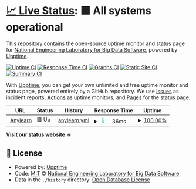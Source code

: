 # [📈 Live Status](https://thulab.github.io/anylearn-status): <!--live status--> **🟩 All systems operational**

This repository contains the open-source uptime monitor and status page for [National Engineering Laboratory for Big Data Software](https://thulab.github.io/anylearn-status), powered by [Upptime](https://github.com/upptime/upptime).

[![Uptime CI](https://github.com/thulab/anylearn-status/workflows/Uptime%20CI/badge.svg)](https://github.com/thulab/anylearn-status/actions?query=workflow%3A%22Uptime+CI%22)
[![Response Time CI](https://github.com/thulab/anylearn-status/workflows/Response%20Time%20CI/badge.svg)](https://github.com/thulab/anylearn-status/actions?query=workflow%3A%22Response+Time+CI%22)
[![Graphs CI](https://github.com/thulab/anylearn-status/workflows/Graphs%20CI/badge.svg)](https://github.com/thulab/anylearn-status/actions?query=workflow%3A%22Graphs+CI%22)
[![Static Site CI](https://github.com/thulab/anylearn-status/workflows/Static%20Site%20CI/badge.svg)](https://github.com/thulab/anylearn-status/actions?query=workflow%3A%22Static+Site+CI%22)
[![Summary CI](https://github.com/thulab/anylearn-status/workflows/Summary%20CI/badge.svg)](https://github.com/thulab/anylearn-status/actions?query=workflow%3A%22Summary+CI%22)

With [Upptime](https://upptime.js.org), you can get your own unlimited and free uptime monitor and status page, powered entirely by a GitHub repository. We use [Issues](https://github.com/thulab/anylearn-status/issues) as incident reports, [Actions](https://github.com/thulab/anylearn-status/actions) as uptime monitors, and [Pages](https://thulab.github.io/anylearn-status) for the status page.

<!--start: status pages-->
<!-- This summary is generated by Upptime (https://github.com/upptime/upptime) -->
<!-- Do not edit this manually, your changes will be overwritten -->
<!-- prettier-ignore -->
| URL | Status | History | Response Time | Uptime |
| --- | ------ | ------- | ------------- | ------ |
| <img alt="" src="https://anylearn.nelbds.cn/favicon.ico" height="13"> [Anylearn](https://anylearn.nelbds.cn) | 🟩 Up | [anylearn.yml](https://github.com/thulab/anylearn-status/commits/HEAD/history/anylearn.yml) | <details><summary><img alt="Response time graph" src="./graphs/anylearn/response-time-week.png" height="20"> 36ms</summary><br><a href="https://thulab.github.io/anylearn-status/history/anylearn"><img alt="Response time 34" src="https://img.shields.io/endpoint?url=https%3A%2F%2Fraw.githubusercontent.com%2Fthulab%2Fanylearn-status%2FHEAD%2Fapi%2Fanylearn%2Fresponse-time.json"></a><br><a href="https://thulab.github.io/anylearn-status/history/anylearn"><img alt="24-hour response time 0" src="https://img.shields.io/endpoint?url=https%3A%2F%2Fraw.githubusercontent.com%2Fthulab%2Fanylearn-status%2FHEAD%2Fapi%2Fanylearn%2Fresponse-time-day.json"></a><br><a href="https://thulab.github.io/anylearn-status/history/anylearn"><img alt="7-day response time 36" src="https://img.shields.io/endpoint?url=https%3A%2F%2Fraw.githubusercontent.com%2Fthulab%2Fanylearn-status%2FHEAD%2Fapi%2Fanylearn%2Fresponse-time-week.json"></a><br><a href="https://thulab.github.io/anylearn-status/history/anylearn"><img alt="30-day response time 61" src="https://img.shields.io/endpoint?url=https%3A%2F%2Fraw.githubusercontent.com%2Fthulab%2Fanylearn-status%2FHEAD%2Fapi%2Fanylearn%2Fresponse-time-month.json"></a><br><a href="https://thulab.github.io/anylearn-status/history/anylearn"><img alt="1-year response time 34" src="https://img.shields.io/endpoint?url=https%3A%2F%2Fraw.githubusercontent.com%2Fthulab%2Fanylearn-status%2FHEAD%2Fapi%2Fanylearn%2Fresponse-time-year.json"></a></details> | <details><summary><a href="https://thulab.github.io/anylearn-status/history/anylearn">100.00%</a></summary><a href="https://thulab.github.io/anylearn-status/history/anylearn"><img alt="All-time uptime 99.80%" src="https://img.shields.io/endpoint?url=https%3A%2F%2Fraw.githubusercontent.com%2Fthulab%2Fanylearn-status%2FHEAD%2Fapi%2Fanylearn%2Fuptime.json"></a><br><a href="https://thulab.github.io/anylearn-status/history/anylearn"><img alt="24-hour uptime 100.00%" src="https://img.shields.io/endpoint?url=https%3A%2F%2Fraw.githubusercontent.com%2Fthulab%2Fanylearn-status%2FHEAD%2Fapi%2Fanylearn%2Fuptime-day.json"></a><br><a href="https://thulab.github.io/anylearn-status/history/anylearn"><img alt="7-day uptime 100.00%" src="https://img.shields.io/endpoint?url=https%3A%2F%2Fraw.githubusercontent.com%2Fthulab%2Fanylearn-status%2FHEAD%2Fapi%2Fanylearn%2Fuptime-week.json"></a><br><a href="https://thulab.github.io/anylearn-status/history/anylearn"><img alt="30-day uptime 100.00%" src="https://img.shields.io/endpoint?url=https%3A%2F%2Fraw.githubusercontent.com%2Fthulab%2Fanylearn-status%2FHEAD%2Fapi%2Fanylearn%2Fuptime-month.json"></a><br><a href="https://thulab.github.io/anylearn-status/history/anylearn"><img alt="1-year uptime 99.80%" src="https://img.shields.io/endpoint?url=https%3A%2F%2Fraw.githubusercontent.com%2Fthulab%2Fanylearn-status%2FHEAD%2Fapi%2Fanylearn%2Fuptime-year.json"></a></details>

<!--end: status pages-->

[**Visit our status website →**](https://thulab.github.io/anylearn-status)

## 📄 License

- Powered by: [Upptime](https://github.com/upptime/upptime)
- Code: [MIT](./LICENSE) © [National Engineering Laboratory for Big Data Software](https://thulab.github.io/anylearn-status)
- Data in the `./history` directory: [Open Database License](https://opendatacommons.org/licenses/odbl/1-0/)
